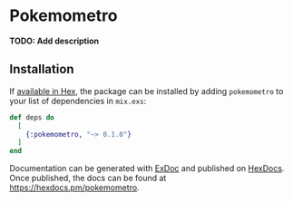# Pokemometro

**TODO: Add description**

## Installation

If [available in Hex](https://hex.pm/docs/publish), the package can be installed
by adding `pokemometro` to your list of dependencies in `mix.exs`:

```elixir
def deps do
  [
    {:pokemometro, "~> 0.1.0"}
  ]
end
```

Documentation can be generated with [ExDoc](https://github.com/elixir-lang/ex_doc)
and published on [HexDocs](https://hexdocs.pm). Once published, the docs can
be found at <https://hexdocs.pm/pokemometro>.


